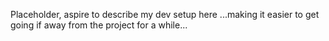 Placeholder, aspire to describe my dev setup here
...making it easier to get going if away from the project for a while...